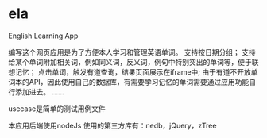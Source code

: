 ela
===

English Learning App

编写这个网页应用是为了方便本人学习和管理英语单词。
支持按日期分组；
支持给某个单词附加相关词，例如同义词，反义词，例句中特别突出的单词等，便于联想记忆；
点击单词，触发有道查询，结果页面展示在iframe中;
由于有道不开放单词本的API，因此使用自己的数据库，有需要学习记忆的单词需要通过应用功能自行添加进去。
……

usecase是简单的测试用例文件

本应用后端使用nodeJs
使用的第三方库有：nedb，jQuery，zTree
